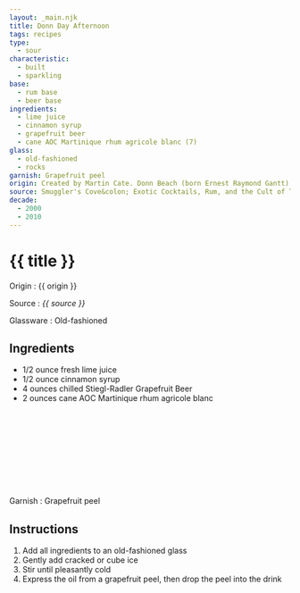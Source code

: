 ```yaml
---
layout: _main.njk
title: Donn Day Afternoon
tags: recipes
type:
  - sour
characteristic:
  - built
  - sparkling
base:
  - rum base
  - beer base
ingredients:
  - lime juice
  - cinnamon syrup
  - grapefruit beer
  - cane AOC Martinique rhum agricole blanc (7)
glass:
  - old-fashioned
  - rocks
garnish: Grapefruit peel
origin: Created by Martin Cate. Donn Beach (born Ernest Raymond Gantt) was better known as Don the Beachcomber. 
source: Smuggler's Cove&colon; Exotic Cocktails, Rum, and the Cult of Tiki
decade:
  - 2000
  - 2010
---
```

<!-- markdownlint-disable MD025 -->
# {{ title }}
<!-- markdownlint-disable MD025 -->

Origin
  : {{ origin }}

Source
  : <cite>{{ source }}</cite>

Glassware
  : Old-fashioned

## Ingredients

* 1/2 ounce fresh lime juice
* 1/2 ounce cinnamon syrup
* 4 ounces chilled Stiegl-Radler Grapefruit Beer
* 2 ounces cane AOC Martinique rhum agricole blanc<icon-l space="1em" class="bigger" label="(7)"><span class="with-icon"><svg class="icon"><use href="/assets/images/icons/circle-7.svg#circle-7"></use></svg></span></icon-l>

Garnish
  : Grapefruit peel

## Instructions

1. Add all ingredients to an old-fashioned glass
2. Gently add cracked or cube ice
3. Stir until pleasantly cold
4. Express the oil from a grapefruit peel, then drop the peel into the drink
